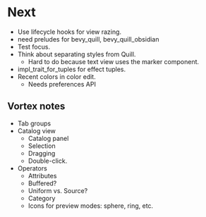 # Next

- Use lifecycle hooks for view razing.
- need preludes for bevy_quill, bevy_quill_obsidian
- Test focus.
- Think about separating styles from Quill.
  - Hard to do because text view uses the marker component.
- impl_trait_for_tuples for effect tuples.
- Recent colors in color edit.
  - Needs preferences API

## Vortex notes

- Tab groups
- Catalog view
  - Catalog panel
  - Selection
  - Dragging
  - Double-click.
- Operators
  - Attributes
  - Buffered?
  - Uniform vs. Source?
  - Category
  - Icons for preview modes: sphere, ring, etc.
